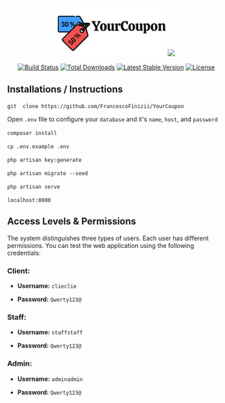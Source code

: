<p align="center">
    <img src="public/img/YourCoupon-logo.png" width="250"/>
    <a href="https://laravel.com" target="_blank"><img src="https://raw.githubusercontent.com/laravel/art/master/logo-lockup/5%20SVG/2%20CMYK/1%20Full%20Color/laravel-logolockup-cmyk-red.svg" width="400"></a>
</p>
<p align="center">
<a href="https://travis-ci.org/laravel/framework"><img src="https://travis-ci.org/laravel/framework.svg" alt="Build Status"></a>
<a href="https://packagist.org/packages/laravel/framework"><img src="https://img.shields.io/packagist/dt/laravel/framework" alt="Total Downloads"></a>
<a href="https://packagist.org/packages/laravel/framework"><img src="https://img.shields.io/packagist/v/laravel/framework" alt="Latest Stable Version"></a>
<a href="https://packagist.org/packages/laravel/framework"><img src="https://img.shields.io/packagist/l/laravel/framework" alt="License"></a>
</p>

## Installations / Instructions

``` git  clone https://github.com/FrancescoFinizii/YourCoupon ```

Open `.env` file to configure your `database` and it's `name`, `host`, and `password`

``` composer install ```

``` cp .env.example .env ```

``` php artisan key:generate ```

``` php artisan migrate --seed ```

``` php artisan serve ```

`localhost:8000`

## Access Levels & Permissions

The system distinguishes three types of users. Each user has different permissions. You can test the web application using the following credentials:

### Client:

- **Username:** ``` clieclie ```

- **Password:** ``` Qwerty123@ ```

### Staff:

- **Username:** ``` staffstaff ```

- **Password:** ``` Qwerty123@ ```

### Admin:

- **Username:** ``` adminadmin ```

- **Password:** ``` Qwerty123@ ```
